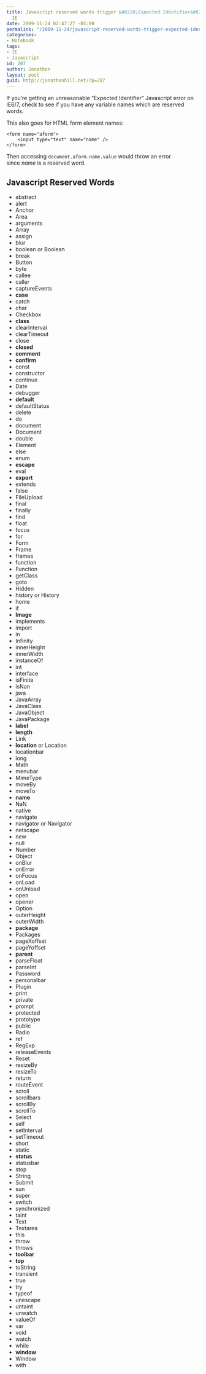 ```yaml
---
title: Javascript reserved words trigger &#8220;Expected Identifier&#8221; error on
  IE
date: 2009-11-24 02:47:27 -05:00
permalink: "/2009-11-24/javascript-reserved-words-trigger-expected-identifier-error-on-ie/"
categories:
- Notebook
tags:
- IE
- Javascript
id: 207
author: Jonathon
layout: post
guid: http://jonathonhill.net/?p=207
---
```


If you&#8217;re getting an unreasonable &#8220;Expected Identifier&#8221; Javascript error on IE6/7, check to see if you have any variable names which are reserved words.

This also goes for HTML form element names:

    <form name="aform">
        <input type="text" name="name" />
    </form>

Then accessing `document.aform.name.value` would throw an error since _name_ is a reserved word.

## Javascript Reserved Words

  * abstract
  * alert
  * Anchor
  * Area
  * arguments
  * Array
  * assign
  * blur
  * boolean or Boolean
  * break
  * Button
  * byte
  * callee
  * caller
  * captureEvents
  * **case**
  * catch
  * char
  * Checkbox
  * **class**
  * clearInterval
  * clearTimeout
  * close
  * **closed**
  * **comment**
  * **confirm**
  * const
  * constructor
  * continue
  * Date
  * debugger
  * **default**
  * defaultStatus
  * delete
  * do
  * document
  * Document
  * double
  * Element
  * else
  * enum
  * **escape**
  * eval
  * **export**
  * extends
  * false
  * FileUpload
  * final
  * finally
  * find
  * float
  * focus
  * for
  * Form
  * Frame
  * frames
  * function
  * Function
  * getClass
  * goto
  * Hidden
  * history or History
  * home
  * if
  * **Image**
  * implements
  * import
  * in
  * Infinity
  * innerHeight
  * innerWidth
  * instanceOf
  * int
  * interface
  * isFinite
  * isNan
  * java
  * JavaArray
  * JavaClass
  * JavaObject
  * JavaPackage
  * **label**
  * **length**
  * Link
  * **location** or Location
  * locationbar
  * long
  * Math
  * menubar
  * MimeType
  * moveBy
  * moveTo
  * **name**
  * NaN
  * native
  * navigate
  * navigator or Navigator
  * netscape
  * new
  * null
  * Number
  * Object
  * onBlur
  * onError
  * onFocus
  * onLoad
  * onUnload
  * open
  * opener
  * Option
  * outerHeight
  * outerWidth
  * **package**
  * Packages
  * pageXoffset
  * pageYoffset
  * **parent**
  * parseFloat
  * parseInt
  * Password
  * personalbar
  * Plugin
  * print
  * private
  * prompt
  * protected
  * prototype
  * public
  * Radio
  * ref
  * RegExp
  * releaseEvents
  * Reset
  * resizeBy
  * resizeTo
  * return
  * routeEvent
  * scroll
  * scrollbars
  * scrollBy
  * scrollTo
  * Select
  * self
  * setInterval
  * setTimeout
  * short
  * static
  * **status**
  * statusbar
  * stop
  * String
  * Submit
  * sun
  * super
  * switch
  * synchronized
  * taint
  * Text
  * Textarea
  * this
  * throw
  * throws
  * **toolbar**
  * **top**
  * toString
  * transient
  * true
  * try
  * typeof
  * unescape
  * untaint
  * unwatch
  * valueOf
  * var
  * void
  * watch
  * while
  * **window**
  * Window
  * with